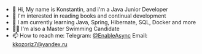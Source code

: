- 👋 Hi, My name is Konstantin, and i'm a Java Junior Developer
- 👀 I'm interested in reading books and continual development
- 🌱 I am currently learning Java, Spring, Hibernate, SQL, Docker and more
- 🏊‍♂️ I'm also a Master Swimming Candidate 
- 📫 How to reach me:
Telegram: [@EnableAsync](https://t.me/EnableAsync)
Email: kkozoriz7@yandex.ru
